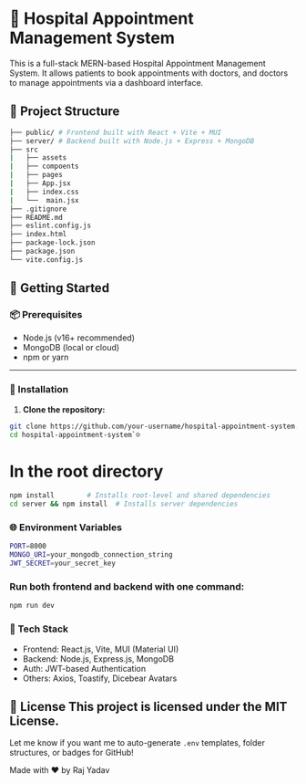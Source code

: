 # 🏥 Hospital Appointment Management System

This is a full-stack MERN-based Hospital Appointment Management System. It allows patients to book appointments with doctors, and doctors to manage appointments via a dashboard interface.

## 📁 Project Structure
```bash
├── public/ # Frontend built with React + Vite + MUI
├── server/ # Backend built with Node.js + Express + MongoDB
├── src
|   ├── assets
|   ├── compoents
|   ├── pages
|   ├── App.jsx
|   ├── index.css
|   └──  main.jsx
├── .gitignore
├── README.md
├── eslint.config.js
├── index.html
├── package-lock.json
├── package.json
└── vite.config.js
```

## 🚀 Getting Started

### 📦 Prerequisites

- Node.js (v16+ recommended)
- MongoDB (local or cloud)
- npm or yarn

---

### 📑 Installation

1. **Clone the repository:**
```bash 
git clone https://github.com/your-username/hospital-appointment-system.git
cd hospital-appointment-system`☺
```

# In the root directory
```bash 
npm install        # Installs root-level and shared dependencies
cd server && npm install  # Installs server dependencies

```

### 🌐 Environment Variables
```bash 
PORT=8000
MONGO_URI=your_mongodb_connection_string
JWT_SECRET=your_secret_key
```

### Run both frontend and backend with one command:
```bash
npm run dev
```

### 🧪 Tech Stack
 - Frontend: React.js, Vite, MUI (Material UI)
 - Backend: Node.js, Express.js, MongoDB
 - Auth: JWT-based Authentication
 - Others: Axios, Toastify, Dicebear Avatars

📄 License
This project is licensed under the MIT License.
---
Let me know if you want me to auto-generate `.env` templates, folder structures, or badges for GitHub!

Made with ❤️ by Raj Yadav
